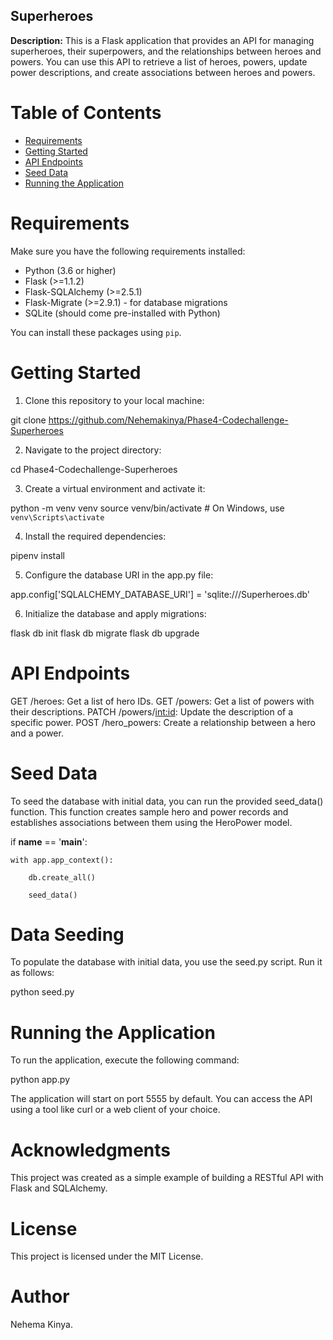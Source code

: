 ## Superheroes
**Description:**
This is a Flask application that provides an API for managing superheroes, their superpowers, and the relationships between heroes and powers. You can use this API to retrieve a list of heroes, powers, update power descriptions, and create associations between heroes and powers.

# Table of Contents
- [Requirements](#requirements)
- [Getting Started](#getting-started)
- [API Endpoints](#api-endpoints)
- [Seed Data](#seed-data)
- [Running the Application](#running-the-application)


# Requirements
Make sure you have the following requirements installed:

- Python (3.6 or higher)
- Flask (>=1.1.2)
- Flask-SQLAlchemy (>=2.5.1)
- Flask-Migrate (>=2.9.1) - for database migrations
- SQLite (should come pre-installed with Python)

You can install these packages using `pip`. 

# Getting Started
1. Clone this repository to your local machine:

git clone https://github.com/Nehemakinya/Phase4-Codechallenge-Superheroes

2. Navigate to the project directory:

cd Phase4-Codechallenge-Superheroes

3. Create a virtual environment and activate it:

python -m venv venv
source venv/bin/activate  # On Windows, use `venv\Scripts\activate`

4. Install the required dependencies:

pipenv install

5. Configure the database URI in the app.py file:

app.config['SQLALCHEMY_DATABASE_URI'] = 'sqlite:///Superheroes.db' 

6. Initialize the database and apply migrations:

flask db init
flask db migrate
flask db upgrade

# API Endpoints
GET /heroes: Get a list of hero IDs.
GET /powers: Get a list of powers with their descriptions.
PATCH /powers/<int:id>: Update the description of a specific power.
POST /hero_powers: Create a relationship between a hero and a power.


# Seed Data
To seed the database with initial data, you can run the provided seed_data() function. This function creates sample hero and power records and establishes associations between them using the HeroPower model.

if __name__ == '__main__':

    with app.app_context():
    
        db.create_all()
        
        seed_data()


# Data Seeding
To populate the database with initial data, you use the seed.py script. Run it as follows:

python seed.py


# Running the Application
To run the application, execute the following command:

python app.py

The application will start on port 5555 by default. You can access the API using a tool like curl or a web client of your choice.


# Acknowledgments
This project was created as a simple example of building a RESTful API with Flask and SQLAlchemy.

# License
This project is licensed under the MIT License.

# Author 
Nehema Kinya.
